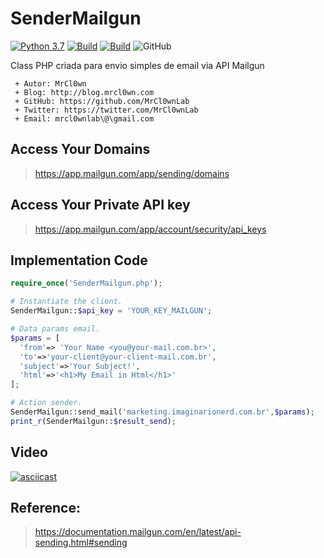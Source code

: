 # SenderMailgun
[![Python 3.7](https://img.shields.io/badge/php-7.3.16-yellow.svg)](https://www.python.org/)
[![Build](https://img.shields.io/badge/Supported_OS-Linux-orange.svg)]()
[![Build](https://img.shields.io/badge/Supported_OS-Mac-orange.svg)]()
![GitHub](https://img.shields.io/github/license/MrCl0wnLab/SenderMailgun?color=blue)

Class PHP criada para envio simples de email via API Mailgun

```
 + Autor: MrCl0wn
 + Blog: http://blog.mrcl0wn.com
 + GitHub: https://github.com/MrCl0wnLab
 + Twitter: https://twitter.com/MrCl0wnLab
 + Email: mrcl0wnlab\@\gmail.com
```

## Access Your Domains
> https://app.mailgun.com/app/sending/domains

## Access Your Private API key
> https://app.mailgun.com/app/account/security/api_keys



## Implementation Code
```php
require_once('SenderMailgun.php');

# Instantiate the client.
SenderMailgun::$api_key = 'YOUR_KEY_MAILGUN';

# Data params email.
$params = [
  'from'=> 'Your Name <you@your-mail.com.br>',
  'to'=>'your-client@your-client-mail.com.br',
  'subject'=>'Your Subject!',
  'html'=>'<h1>My Email in Html</h1>'
];

# Action sender.
SenderMailgun::send_mail('marketing.imaginarionerd.com.br',$params);
print_r(SenderMailgun::$result_send);
```
## Video
[![asciicast](https://asciinema.org/a/vLvgQf8YB82IrjImcQ1J7Qrrk.svg)](https://asciinema.org/a/vLvgQf8YB82IrjImcQ1J7Qrrk)

## Reference:
> https://documentation.mailgun.com/en/latest/api-sending.html#sending

